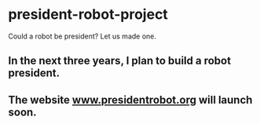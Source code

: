 # president-robot-project
Could a robot be president? Let us made one.

## In the next three years, I plan to build a robot president.


## The website www.presidentrobot.org will launch soon.
